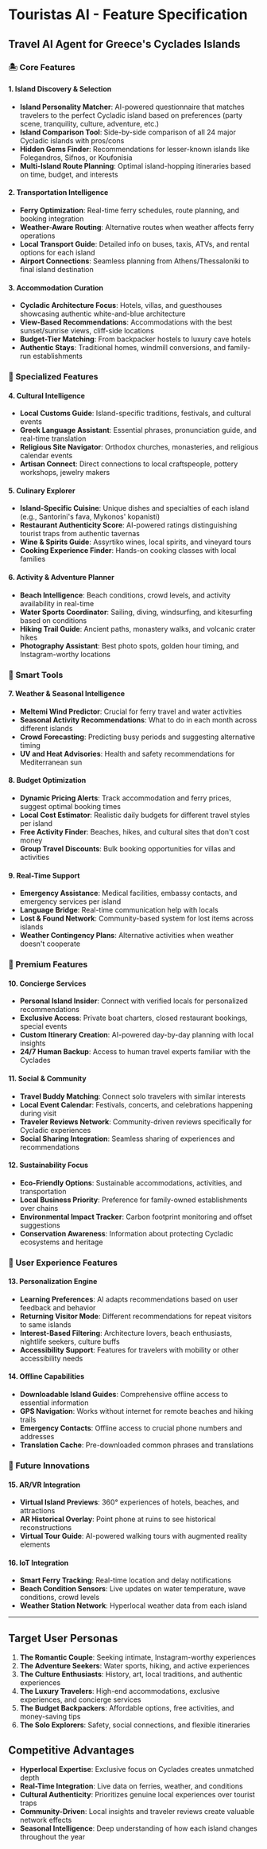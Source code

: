 # Touristas AI - Feature Specification
## Travel AI Agent for Greece's Cyclades Islands

### 🏝️ Core Features

#### **1. Island Discovery & Selection**
- **Island Personality Matcher**: AI-powered questionnaire that matches travelers to the perfect Cycladic island based on preferences (party scene, tranquility, culture, adventure, etc.)
- **Island Comparison Tool**: Side-by-side comparison of all 24 major Cycladic islands with pros/cons
- **Hidden Gems Finder**: Recommendations for lesser-known islands like Folegandros, Sifnos, or Koufonisia
- **Multi-Island Route Planning**: Optimal island-hopping itineraries based on time, budget, and interests

#### **2. Transportation Intelligence**
- **Ferry Optimization**: Real-time ferry schedules, route planning, and booking integration
- **Weather-Aware Routing**: Alternative routes when weather affects ferry operations
- **Local Transport Guide**: Detailed info on buses, taxis, ATVs, and rental options for each island
- **Airport Connections**: Seamless planning from Athens/Thessaloniki to final island destination

#### **3. Accommodation Curation**
- **Cycladic Architecture Focus**: Hotels, villas, and guesthouses showcasing authentic white-and-blue architecture
- **View-Based Recommendations**: Accommodations with the best sunset/sunrise views, cliff-side locations
- **Budget-Tier Matching**: From backpacker hostels to luxury cave hotels
- **Authentic Stays**: Traditional homes, windmill conversions, and family-run establishments

### 🎯 Specialized Features

#### **4. Cultural Intelligence**
- **Local Customs Guide**: Island-specific traditions, festivals, and cultural events
- **Greek Language Assistant**: Essential phrases, pronunciation guide, and real-time translation
- **Religious Site Navigator**: Orthodox churches, monasteries, and religious calendar events
- **Artisan Connect**: Direct connections to local craftspeople, pottery workshops, jewelry makers

#### **5. Culinary Explorer**
- **Island-Specific Cuisine**: Unique dishes and specialties of each island (e.g., Santorini's fava, Mykonos' kopanisti)
- **Restaurant Authenticity Score**: AI-powered ratings distinguishing tourist traps from authentic tavernas
- **Wine & Spirits Guide**: Assyrtiko wines, local spirits, and vineyard tours
- **Cooking Experience Finder**: Hands-on cooking classes with local families

#### **6. Activity & Adventure Planner**
- **Beach Intelligence**: Beach conditions, crowd levels, and activity availability in real-time
- **Water Sports Coordinator**: Sailing, diving, windsurfing, and kitesurfing based on conditions
- **Hiking Trail Guide**: Ancient paths, monastery walks, and volcanic crater hikes
- **Photography Assistant**: Best photo spots, golden hour timing, and Instagram-worthy locations

### 🔧 Smart Tools

#### **7. Weather & Seasonal Intelligence**
- **Meltemi Wind Predictor**: Crucial for ferry travel and water activities
- **Seasonal Activity Recommendations**: What to do in each month across different islands
- **Crowd Forecasting**: Predicting busy periods and suggesting alternative timing
- **UV and Heat Advisories**: Health and safety recommendations for Mediterranean sun

#### **8. Budget Optimization**
- **Dynamic Pricing Alerts**: Track accommodation and ferry prices, suggest optimal booking times
- **Local Cost Estimator**: Realistic daily budgets for different travel styles per island
- **Free Activity Finder**: Beaches, hikes, and cultural sites that don't cost money
- **Group Travel Discounts**: Bulk booking opportunities for villas and activities

#### **9. Real-Time Support**
- **Emergency Assistance**: Medical facilities, embassy contacts, and emergency services per island
- **Language Bridge**: Real-time communication help with locals
- **Lost & Found Network**: Community-based system for lost items across islands
- **Weather Contingency Plans**: Alternative activities when weather doesn't cooperate

### 🌟 Premium Features

#### **10. Concierge Services**
- **Personal Island Insider**: Connect with verified locals for personalized recommendations
- **Exclusive Access**: Private boat charters, closed restaurant bookings, special events
- **Custom Itinerary Creation**: AI-powered day-by-day planning with local insights
- **24/7 Human Backup**: Access to human travel experts familiar with the Cyclades

#### **11. Social & Community**
- **Travel Buddy Matching**: Connect solo travelers with similar interests
- **Local Event Calendar**: Festivals, concerts, and celebrations happening during visit
- **Traveler Reviews Network**: Community-driven reviews specifically for Cycladic experiences
- **Social Sharing Integration**: Seamless sharing of experiences and recommendations

#### **12. Sustainability Focus**
- **Eco-Friendly Options**: Sustainable accommodations, activities, and transportation
- **Local Business Priority**: Preference for family-owned establishments over chains
- **Environmental Impact Tracker**: Carbon footprint monitoring and offset suggestions
- **Conservation Awareness**: Information about protecting Cycladic ecosystems and heritage

### 🎨 User Experience Features

#### **13. Personalization Engine**
- **Learning Preferences**: AI adapts recommendations based on user feedback and behavior
- **Returning Visitor Mode**: Different recommendations for repeat visitors to same islands
- **Interest-Based Filtering**: Architecture lovers, beach enthusiasts, nightlife seekers, culture buffs
- **Accessibility Support**: Features for travelers with mobility or other accessibility needs

#### **14. Offline Capabilities**
- **Downloadable Island Guides**: Comprehensive offline access to essential information
- **GPS Navigation**: Works without internet for remote beaches and hiking trails
- **Emergency Contacts**: Offline access to crucial phone numbers and addresses
- **Translation Cache**: Pre-downloaded common phrases and translations

### 🔮 Future Innovations

#### **15. AR/VR Integration**
- **Virtual Island Previews**: 360° experiences of hotels, beaches, and attractions
- **AR Historical Overlay**: Point phone at ruins to see historical reconstructions
- **Virtual Tour Guide**: AI-powered walking tours with augmented reality elements

#### **16. IoT Integration**
- **Smart Ferry Tracking**: Real-time location and delay notifications
- **Beach Condition Sensors**: Live updates on water temperature, wave conditions, crowd levels
- **Weather Station Network**: Hyperlocal weather data from each island

---

## Target User Personas

1. **The Romantic Couple**: Seeking intimate, Instagram-worthy experiences
2. **The Adventure Seekers**: Water sports, hiking, and active experiences
3. **The Culture Enthusiasts**: History, art, local traditions, and authentic experiences
4. **The Luxury Travelers**: High-end accommodations, exclusive experiences, and concierge services
5. **The Budget Backpackers**: Affordable options, free activities, and money-saving tips
6. **The Solo Explorers**: Safety, social connections, and flexible itineraries

## Competitive Advantages

- **Hyperlocal Expertise**: Exclusive focus on Cyclades creates unmatched depth
- **Real-Time Integration**: Live data on ferries, weather, and conditions
- **Cultural Authenticity**: Prioritizes genuine local experiences over tourist traps
- **Community-Driven**: Local insights and traveler reviews create valuable network effects
- **Seasonal Intelligence**: Deep understanding of how each island changes throughout the year